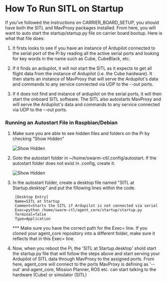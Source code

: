 # How To Run SITL on Startup

If you've followed the instructions on CARRIER_BOARD_SETUP, you should have both the SITL and MavProxy packages installed.  From here, you will want to auto start the startup/startup.py file on carrier board bootup.  Here is what that file does:

1. It firsts looks to see if you have an instance of Ardupilot connected to the serial port of the Pi by reading all the active serial ports and looking for key words in the name such as Cube, CubeBlack, etc.

2. If it finds an ardupilot, it will not start the SITL as it expects to get all flight data from the instance of Ardupilot (i.e. the Cube hardware).  It then starts an instance of MavProxy that will serve the Ardupilot's data and commands to any service connected via UDP to the --out ports.

3. If it does not find and instance of ardupilot on the serial ports, it will then start the onboard SITL software.  The SITL also autostarts MavProxy and will serve the Ardupilot's data and commands to any service connected via UDP to the --out ports.

### Running an Autostart File in Raspbian/Debian

1. Make sure you are able to see hidden files and folders on the Pi by checking "Show Hidden"

    ![Show Hidden](images/Pi_Hidden_Files.png)

2. Goto the autostart folder in ~/home/swarm-ctl/.config/autostart.  If the autostart folder does not exist in .config, create it.

    ![Show Hidden](images/Pi_Autostart.png)

3. In the autostart folder, create a desktop file named "SITL at Startup.desktop" and put the fillowing lines within the code. 

        [Desktop Entry]  
        Name=SITL at Startup  
        Comment=Starts the SITL if Ardupilot is not connected via serial  
        Exec=python /home/swarm-ctl/agent_core/startup/startup.py  
        Terminal=false  
        Type=Application  
    
    *** Make sure you have the correct path for the Exec= line.  If you cloned your agent_core repository into a different folder, make sure it reflects that in this Exec= line.

4. Now, when you reboot the Pi, the 'SITL at Startup.desktop' shold start the startup.py file that will follow the steps above and start serving your Ardupilot of SITL data through MavProxy to the assigned ports.  From here, agent_core will connect to the ports MavProxy is defining as '--out' and agent_core, Mission Planner, ROS etc. can start talking to the hardware (Cube) or simulator (SITL)